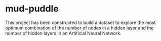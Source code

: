 # mud-puddle
This project has been constructed to build a dataset to explore the most optimum
combination of the number of nodes in a hidden layer and the number of hidden
layers in an Artificial Neural Network.

